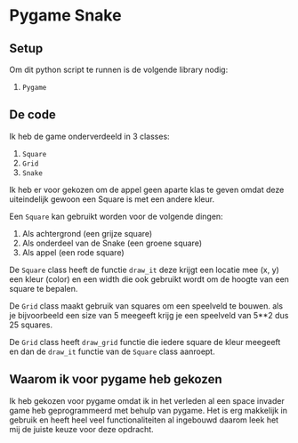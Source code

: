 # Pygame Snake 

## Setup 

Om dit python script te runnen is de volgende library nodig:

1. `Pygame`

## De code ##

Ik heb de game onderverdeeld in 3 classes:

1. `Square`
2. `Grid`
3. `Snake`

Ik heb er voor gekozen om de appel geen aparte klas te geven omdat deze uiteindelijk gewoon een Square is met een andere kleur.

Een `Square` kan gebruikt worden voor de volgende dingen: 

1. Als achtergrond (een grijze square)
2. Als onderdeel van de Snake (een groene square)
3. Als appel (een rode square)

De `Square` class heeft de functie `draw_it` deze krijgt een locatie mee (x, y) een kleur (color) en een width die ook gebruikt wordt om de hoogte van een square te bepalen.

De `Grid` class maakt gebruik van squares om een speelveld te bouwen. als je bijvoorbeeld een size van 5 meegeeft krijg je een speelveld van 5**2 dus 25 squares.

De `Grid` class heeft `draw_grid` functie die iedere square de kleur meegeeft en dan de `draw_it` functie van de `Square` class aanroept.

## Waarom ik voor pygame heb gekozen ##

Ik heb gekozen voor pygame omdat ik in het verleden al een space invader game heb geprogrammeerd met behulp van pygame.
Het is erg makkelijk in gebruik en heeft heel veel functionaliteiten al ingebouwd daarom leek het mij de juiste keuze voor deze opdracht.
